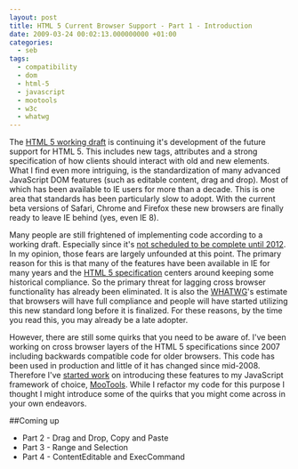 ```yaml
---
layout: post
title: HTML 5 Current Browser Support - Part 1 - Introduction
date: 2009-03-24 00:02:13.000000000 +01:00
categories:
  - seb
tags:
  - compatibility
  - dom
  - html-5
  - javascript
  - mootools
  - w3c
  - whatwg
---
```

The <a href="http://www.whatwg.org/specs/web-apps/current-work/">HTML 5 working draft</a> is continuing it's development of the future support for HTML 5. This includes new tags, attributes and a strong specification of how clients should interact with old and new elements. What I find even more intriguing, is the standardization of many advanced JavaScript DOM features (such as editable content, drag and drop). Most of which has been available to IE users for more than a decade. This is one area that standards has been particularly slow to adopt. With the current beta versions of Safari, Chrome and Firefox these new browsers are finally ready to leave IE behind (yes, even IE 8).

Many people are still frightened of implementing code according to a working draft. Especially since it's <a href="http://wiki.whatwg.org/wiki/FAQ#When_will_HTML_5_be_finished.3F">not scheduled to be complete until 2012</a>. In my opinion, those fears are largely unfounded at this point. The primary reason for this is that many of the features have been available in IE for many years and the <a href="http://www.whatwg.org/specs/web-apps/current-work/">HTML 5 specification</a> centers around keeping some historical compliance. So the primary threat for lagging cross browser functionality has already been eliminated. It is also the <a href="http://www.whatwg.org/">WHATWG</a>'s estimate that browsers will have full compliance and people will have started utilizing this new standard long before it is finalized. For these reasons, by the time you read this, you may already be a late adopter.

However, there are still some quirks that you need to be aware of. I've been working on cross browser layers of the HTML 5 specifications since 2007 including backwards compatible code for older browsers. This code has been used in production and little of it has changed since mid-2008. Therefore I've <a href="http://github.com/calyptus">started work</a> on introducing these features to my JavaScript framework of choice, <a href="http://www.mootools.net/">MooTools</a>. While I refactor my code for this purpose I thought I might introduce some of the quirks that you might come across in your own endeavors.

##Coming up
 * Part 2 - Drag and Drop, Copy and Paste
 * Part 3 - Range and Selection
 * Part 4 - ContentEditable and ExecCommand
